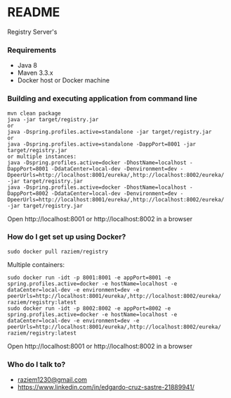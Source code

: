 # README #

Registry Server's 

### Requirements ###

* Java 8
* Maven 3.3.x
* Docker host or Docker machine

### Building and executing application from command line ###

```
mvn clean package
java -jar target/registry.jar
or
java -Dspring.profiles.active=standalone -jar target/registry.jar
or
java -Dspring.profiles.active=standalone -DappPort=8001 -jar target/registry.jar
or multiple instances:
java -Dspring.profiles.active=docker -DhostName=localhost -DappPort=8001 -DdataCenter=local-dev -Denvironment=dev -DpeerUrls=http://localhost:8001/eureka/,http://localhost:8002/eureka/ -jar target/registry.jar
java -Dspring.profiles.active=docker -DhostName=localhost -DappPort=8002 -DdataCenter=local-dev -Denvironment=dev -DpeerUrls=http://localhost:8001/eureka/,http://localhost:8002/eureka/ -jar target/registry.jar
```

Open http://localhost:8001 or http://localhost:8002 in a browser

### How do I get set up using Docker? ###

```
sudo docker pull raziem/registry
```

Multiple containers:
```
sudo docker run -idt -p 8001:8001 -e appPort=8001 -e spring.profiles.active=docker -e hostName=localhost -e dataCenter=local-dev -e environment=dev -e peerUrls=http://localhost:8001/eureka/,http://localhost:8002/eureka/ raziem/registry:latest
sudo docker run -idt -p 8002:8002 -e appPort=8002 -e spring.profiles.active=docker -e hostName=localhost -e dataCenter=local-dev -e environment=dev -e peerUrls=http://localhost:8001/eureka/,http://localhost:8002/eureka/ raziem/registry:latest
```

Open http://localhost:8001 or http://localhost:8002 in a browser

### Who do I talk to? ###

* raziem1230@gmail.com
* https://www.linkedin.com/in/edgardo-cruz-sastre-21889941/